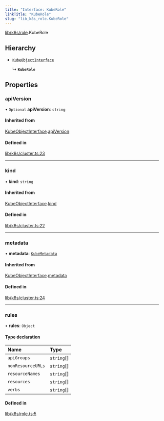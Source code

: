 ```yaml
---
title: "Interface: KubeRole"
linkTitle: "KubeRole"
slug: "lib_k8s_role.KubeRole"
---
```


[lib/k8s/role](../modules/lib_k8s_role.md).KubeRole

## Hierarchy

- [`KubeObjectInterface`](lib_k8s_cluster.KubeObjectInterface.md)

  ↳ **`KubeRole`**

## Properties

### apiVersion

• `Optional` **apiVersion**: `string`

#### Inherited from

[KubeObjectInterface](lib_k8s_cluster.KubeObjectInterface.md).[apiVersion](lib_k8s_cluster.KubeObjectInterface.md#apiversion)

#### Defined in

[lib/k8s/cluster.ts:23](https://github.com/kinvolk/headlamp/blob/f70c8787/frontend/src/lib/k8s/cluster.ts#L23)

___

### kind

• **kind**: `string`

#### Inherited from

[KubeObjectInterface](lib_k8s_cluster.KubeObjectInterface.md).[kind](lib_k8s_cluster.KubeObjectInterface.md#kind)

#### Defined in

[lib/k8s/cluster.ts:22](https://github.com/kinvolk/headlamp/blob/f70c8787/frontend/src/lib/k8s/cluster.ts#L22)

___

### metadata

• **metadata**: [`KubeMetadata`](lib_k8s_cluster.KubeMetadata.md)

#### Inherited from

[KubeObjectInterface](lib_k8s_cluster.KubeObjectInterface.md).[metadata](lib_k8s_cluster.KubeObjectInterface.md#metadata)

#### Defined in

[lib/k8s/cluster.ts:24](https://github.com/kinvolk/headlamp/blob/f70c8787/frontend/src/lib/k8s/cluster.ts#L24)

___

### rules

• **rules**: `Object`

#### Type declaration

| Name | Type |
| :------ | :------ |
| `apiGroups` | `string`[] |
| `nonResourceURLs` | `string`[] |
| `resourceNames` | `string`[] |
| `resources` | `string`[] |
| `verbs` | `string`[] |

#### Defined in

[lib/k8s/role.ts:5](https://github.com/kinvolk/headlamp/blob/f70c8787/frontend/src/lib/k8s/role.ts#L5)
